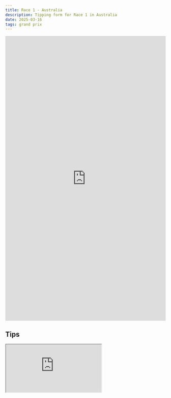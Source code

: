 ```yaml
---
title: Race 1 - Australia
description: Tipping form for Race 1 in Australia
date: 2025-03-16
tags: grand prix
---
```


<style>
  .responsive-form-container {
    position: relative;
    width: 100%;
    max-width: 800px;
    margin: 0 auto;
    padding-top: 177%;
  }

  .responsive-form-container iframe {
    position: absolute;
    top: 0;
    left: 0;
    width: 100%;
    height: 100%;
    border: none;
  }
</style>

<div class="responsive-form-container">
  <iframe 
    src="https://docs.google.com/forms/d/e/1FAIpQLSdQkQUfWZ2i5b4sQf6SNn6RKCJuegAjnJV47F45VotOIxKa6Q/viewform?embedded=true"
    frameborder="0" 
    marginheight="0" 
    marginwidth="0">
    Loading…
  </iframe>
</div>



## Tips

<iframe src="https://docs.google.com/spreadsheets/d/e/2PACX-1vSyokmXbCoxw-W4EOwkAFRXtGbhY8VUYNel2fzPNvwfqKuffYRr1hKBsyTXsdJmvqh5Ckjmm4fMaWu-/pubhtml?gid=250063984&amp;single=true&amp;widget=true&amp;headers=false"></iframe>